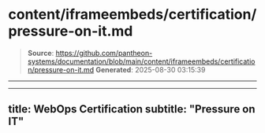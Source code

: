 # content/iframeembeds/certification/pressure-on-it.md

> **Source**: https://github.com/pantheon-systems/documentation/blob/main/content/iframeembeds/certification/pressure-on-it.md
> **Generated**: 2025-08-30 03:15:39

---

---
title: WebOps Certification
subtitle: "Pressure on IT"
---

<Partial file="certification-guide/pressure-on-it.md" />
